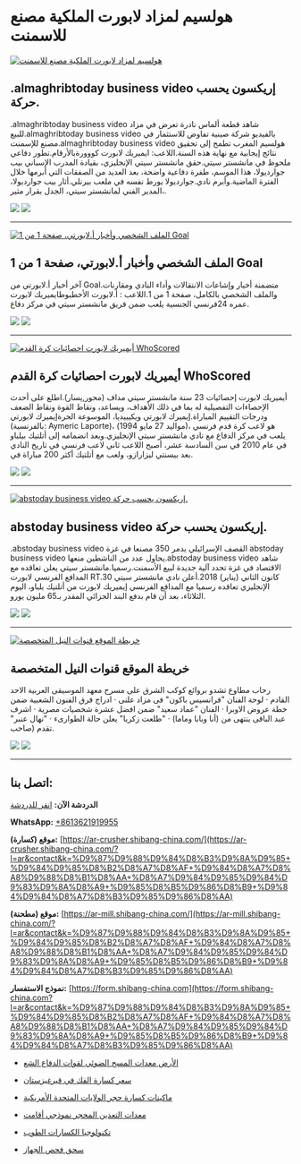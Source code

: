 # هولسيم لمزاد لابورت الملكية مصنع للاسمنت

<a href="https://swt.shibang-china.com/?l=ar&img&k=%D9%87%D9%88%D9%84%D8%B3%D9%8A%D9%85+%D9%84%D9%85%D8%B2%D8%A7%D8%AF+%D9%84%D8%A7%D8%A8%D9%88%D8%B1%D8%AA+%D8%A7%D9%84%D9%85%D9%84%D9%83%D9%8A%D8%A9+%D9%85%D8%B5%D9%86%D8%B9+%D9%84%D9%84%D8%A7%D8%B3%D9%85%D9%86%D8%AA" target="_blank">![هولسيم لمزاد لابورت الملكية مصنع للاسمنت](http://static.shibang-china.com/all-800x300/1179.jpg)</a>

## .almaghribtoday business video إريكسون يحسب حركة.
.almaghribtoday business video شاهد قطعة ألماس نادرة تعرض في مزاد للبيع.almaghribtoday business video بالفيديو شركة صينية تفاوض للاستثمار في مصنع للإسمنت.almaghribtoday business video هولسيم المغرب تطمح إلى تحقيق نتائج إيجابية مع نهاية هذه السنة.اللاعب: ايميريك لابورت كووورةبالأرقام.تطور دفاعي ملحوظ في مانشستر سيتي.حقق مانشستر سيتي الإنجليزي، بقيادة المدرب الإسباني بيب جوارديولا، هذا الموسم، طفرة دفاعية واضحة، بعد العديد من الصفقات التي أبرمها خلال الفترة الماضية.وأبرم نادي.جوارديولا يورط نفسه في ملعب بيرنلي.أثار بيب جوارديولا، المدير الفني لمانشستر سيتي، الجدل بقرار مثير،.


<a href="https://whatsapp.shibangsoft.com/WhatsApp.php" target="_blank" title="WhatsApp">![](http://static.shibang-china.com/icon/whatsapp.png)</a> <a href="https://swt.shibang-china.com/?l=ar&icon&k=%D9%87%D9%88%D9%84%D8%B3%D9%8A%D9%85+%D9%84%D9%85%D8%B2%D8%A7%D8%AF+%D9%84%D8%A7%D8%A8%D9%88%D8%B1%D8%AA+%D8%A7%D9%84%D9%85%D9%84%D9%83%D9%8A%D8%A9+%D9%85%D8%B5%D9%86%D8%B9+%D9%84%D9%84%D8%A7%D8%B3%D9%85%D9%86%D8%AA" target="_blank">![](http://static.shibang-china.com/icon/chat-ar.png)</a>

---

<a href="https://swt.shibang-china.com/?l=ar&img&k=%D9%87%D9%88%D9%84%D8%B3%D9%8A%D9%85+%D9%84%D9%85%D8%B2%D8%A7%D8%AF+%D9%84%D8%A7%D8%A8%D9%88%D8%B1%D8%AA+%D8%A7%D9%84%D9%85%D9%84%D9%83%D9%8A%D8%A9+%D9%85%D8%B5%D9%86%D8%B9+%D9%84%D9%84%D8%A7%D8%B3%D9%85%D9%86%D8%AA" target="_blank">![الملف الشخصي وأخبار أ.لابورتي، صفحة 1 من 1 Goal](http://static.shibang-china.com/all-800x300/1143.jpg)</a>

## الملف الشخصي وأخبار أ.لابورتي، صفحة 1 من 1 Goal
آخر أخبار أ.لابورتي من Goal.متضمنة أخبار وإشاعات الانتقالات وأداء النادي ومقارنات والملف الشخصي بالكامل، صفحة 1 من 1.اللاعب : أ.لابورت الأخطبوطايميريك لابورت عمره 24فرنسي الجنسية يلعب ضمن فريق مانشستر سيتي في مركز دفاع.


<a href="https://whatsapp.shibangsoft.com/WhatsApp.php" target="_blank" title="WhatsApp">![](http://static.shibang-china.com/icon/whatsapp.png)</a> <a href="https://swt.shibang-china.com/?l=ar&icon&k=%D9%87%D9%88%D9%84%D8%B3%D9%8A%D9%85+%D9%84%D9%85%D8%B2%D8%A7%D8%AF+%D9%84%D8%A7%D8%A8%D9%88%D8%B1%D8%AA+%D8%A7%D9%84%D9%85%D9%84%D9%83%D9%8A%D8%A9+%D9%85%D8%B5%D9%86%D8%B9+%D9%84%D9%84%D8%A7%D8%B3%D9%85%D9%86%D8%AA" target="_blank">![](http://static.shibang-china.com/icon/chat-ar.png)</a>

---

<a href="https://swt.shibang-china.com/?l=ar&img&k=%D9%87%D9%88%D9%84%D8%B3%D9%8A%D9%85+%D9%84%D9%85%D8%B2%D8%A7%D8%AF+%D9%84%D8%A7%D8%A8%D9%88%D8%B1%D8%AA+%D8%A7%D9%84%D9%85%D9%84%D9%83%D9%8A%D8%A9+%D9%85%D8%B5%D9%86%D8%B9+%D9%84%D9%84%D8%A7%D8%B3%D9%85%D9%86%D8%AA" target="_blank">![أيميريك لابورت احصائيات كرة القدم WhoScored](http://static.shibang-china.com/all-800x300/717.jpg)</a>

## أيميريك لابورت احصائيات كرة القدم WhoScored
أيميريك لابورت إحصائيات 23 سنة مانشستر سيتي مداف (محور,يسار).اطلع على أحدث الإحصاءات التفصيلية له بما في ذلك الأهداف، ويساعد، ونقاط القوة ونقاط الضعف ودرجات التقييم المباراة.إيميرك لابورتي ويكيبيديا، الموسوعة الحرةإيميرك لابورتي (بالفرنسية: Aymeric Laporte)، (مواليد 27 مايو 1994)، هو لاعب كرة قدم فرنسي يلعب في مركز الدفاع مع نادي مانشستر سيتي الإنجليزي.وبعد انضمامه إلى أتلتيك بيلباو في عام 2010 في سن السادسة عشر، أصبح اللاعب ثاني لاعب فرنسي في تاريخ النادي بعد بيسنتي ليزارازو، ولعب مع أتلتيك أكثر 200 مباراة في.


<a href="https://whatsapp.shibangsoft.com/WhatsApp.php" target="_blank" title="WhatsApp">![](http://static.shibang-china.com/icon/whatsapp.png)</a> <a href="https://swt.shibang-china.com/?l=ar&icon&k=%D9%87%D9%88%D9%84%D8%B3%D9%8A%D9%85+%D9%84%D9%85%D8%B2%D8%A7%D8%AF+%D9%84%D8%A7%D8%A8%D9%88%D8%B1%D8%AA+%D8%A7%D9%84%D9%85%D9%84%D9%83%D9%8A%D8%A9+%D9%85%D8%B5%D9%86%D8%B9+%D9%84%D9%84%D8%A7%D8%B3%D9%85%D9%86%D8%AA" target="_blank">![](http://static.shibang-china.com/icon/chat-ar.png)</a>

---

<a href="https://swt.shibang-china.com/?l=ar&img&k=%D9%87%D9%88%D9%84%D8%B3%D9%8A%D9%85+%D9%84%D9%85%D8%B2%D8%A7%D8%AF+%D9%84%D8%A7%D8%A8%D9%88%D8%B1%D8%AA+%D8%A7%D9%84%D9%85%D9%84%D9%83%D9%8A%D8%A9+%D9%85%D8%B5%D9%86%D8%B9+%D9%84%D9%84%D8%A7%D8%B3%D9%85%D9%86%D8%AA" target="_blank">![abstoday business video إريكسون يحسب حركة.](http://static.shibang-china.com/all-800x300/908.jpg)</a>

## abstoday business video إريكسون يحسب حركة.
.abstoday business video القصف الإسرائيلي يدمر 350 مصنعا في غزة abstoday business video يحاول عدد من الناشطين منعها.abstoday business video شاهد الاقتصاد في غزة تحدد آلية جديدة لبيع الأسمنت.رسميا.مانشستر سيتي يعلن تعاقده مع المدافع الفرنسي لابورت RT.30 كانون الثاني (يناير) 2018.أعلن نادي مانشستر سيتي الإنجليزي تعاقده رسميا مع المدافع الفرنسي إيميريك لابورت من أتلتيك بلباو، اليوم الثلاثاء، بعد أن قام بدفع البند الجزائي المقدر بـ65 مليون يورو.


<a href="https://whatsapp.shibangsoft.com/WhatsApp.php" target="_blank" title="WhatsApp">![](http://static.shibang-china.com/icon/whatsapp.png)</a> <a href="https://swt.shibang-china.com/?l=ar&icon&k=%D9%87%D9%88%D9%84%D8%B3%D9%8A%D9%85+%D9%84%D9%85%D8%B2%D8%A7%D8%AF+%D9%84%D8%A7%D8%A8%D9%88%D8%B1%D8%AA+%D8%A7%D9%84%D9%85%D9%84%D9%83%D9%8A%D8%A9+%D9%85%D8%B5%D9%86%D8%B9+%D9%84%D9%84%D8%A7%D8%B3%D9%85%D9%86%D8%AA" target="_blank">![](http://static.shibang-china.com/icon/chat-ar.png)</a>

---

<a href="https://swt.shibang-china.com/?l=ar&img&k=%D9%87%D9%88%D9%84%D8%B3%D9%8A%D9%85+%D9%84%D9%85%D8%B2%D8%A7%D8%AF+%D9%84%D8%A7%D8%A8%D9%88%D8%B1%D8%AA+%D8%A7%D9%84%D9%85%D9%84%D9%83%D9%8A%D8%A9+%D9%85%D8%B5%D9%86%D8%B9+%D9%84%D9%84%D8%A7%D8%B3%D9%85%D9%86%D8%AA" target="_blank">![خريطة الموقع قنوات النيل المتخصصة](http://static.shibang-china.com/all-800x300/496.jpg)</a>

## خريطة الموقع قنوات النيل المتخصصة
رحاب مطاوع تشدو بروائع كوكب الشرق على مسرح معهد الموسيقى العربية الاحد القادم &middot; لوحة الفنان &quot;فرانسيس باكون&quot; فى مزاد علنى &middot; ادراج فرق الفنون الشعبية ضمن خطة عروض الاوبرا &middot; الفنان &quot;عماد سعيد&quot; ضمن افضل عشرة شخصيات مصرية &middot; اشرف عبد الباقى ينتهى من (أنا وبابا وماما) &middot; &quot;طلعت زكريا&quot; يعلن حالة الطوارىء &middot; &quot;نهال عنبر&quot; تقدم (صاحب.

<a href="https://whatsapp.shibangsoft.com/WhatsApp.php" target="_blank" title="WhatsApp">![](http://static.shibang-china.com/icon/whatsapp.png)</a> <a href="https://swt.shibang-china.com/?l=ar&icon&k=%D9%87%D9%88%D9%84%D8%B3%D9%8A%D9%85+%D9%84%D9%85%D8%B2%D8%A7%D8%AF+%D9%84%D8%A7%D8%A8%D9%88%D8%B1%D8%AA+%D8%A7%D9%84%D9%85%D9%84%D9%83%D9%8A%D8%A9+%D9%85%D8%B5%D9%86%D8%B9+%D9%84%D9%84%D8%A7%D8%B3%D9%85%D9%86%D8%AA" target="_blank">![](http://static.shibang-china.com/icon/chat-ar.png)</a>

---
## اتصل بنا:

**الدردشة الآن:** [انقر للدردشة](https://swt.shibang-china.com?l=ar&contact&k=%D9%87%D9%88%D9%84%D8%B3%D9%8A%D9%85+%D9%84%D9%85%D8%B2%D8%A7%D8%AF+%D9%84%D8%A7%D8%A8%D9%88%D8%B1%D8%AA+%D8%A7%D9%84%D9%85%D9%84%D9%83%D9%8A%D8%A9+%D9%85%D8%B5%D9%86%D8%B9+%D9%84%D9%84%D8%A7%D8%B3%D9%85%D9%86%D8%AA)

**WhatsApp:**  [+8613621919955](https://whatsapp.shibangsoft.com/WhatsApp.php)

**موقع (كسارة):** [https://ar-crusher.shibang-china.com/](https://ar-crusher.shibang-china.com/?l=ar&contact&k=%D9%87%D9%88%D9%84%D8%B3%D9%8A%D9%85+%D9%84%D9%85%D8%B2%D8%A7%D8%AF+%D9%84%D8%A7%D8%A8%D9%88%D8%B1%D8%AA+%D8%A7%D9%84%D9%85%D9%84%D9%83%D9%8A%D8%A9+%D9%85%D8%B5%D9%86%D8%B9+%D9%84%D9%84%D8%A7%D8%B3%D9%85%D9%86%D8%AA)

**موقع (مطحنة):** [https://ar-mill.shibang-china.com/](https://ar-mill.shibang-china.com/?l=ar&contact&k=%D9%87%D9%88%D9%84%D8%B3%D9%8A%D9%85+%D9%84%D9%85%D8%B2%D8%A7%D8%AF+%D9%84%D8%A7%D8%A8%D9%88%D8%B1%D8%AA+%D8%A7%D9%84%D9%85%D9%84%D9%83%D9%8A%D8%A9+%D9%85%D8%B5%D9%86%D8%B9+%D9%84%D9%84%D8%A7%D8%B3%D9%85%D9%86%D8%AA)

**نموذج الاستفسار:** [https://form.shibang-china.com](https://form.shibang-china.com?l=ar&contact&k=%D9%87%D9%88%D9%84%D8%B3%D9%8A%D9%85+%D9%84%D9%85%D8%B2%D8%A7%D8%AF+%D9%84%D8%A7%D8%A8%D9%88%D8%B1%D8%AA+%D8%A7%D9%84%D9%85%D9%84%D9%83%D9%8A%D8%A9+%D9%85%D8%B5%D9%86%D8%B9+%D9%84%D9%84%D8%A7%D8%B3%D9%85%D9%86%D8%AA)

* [الأرض معدات المسح الضوئي لقوات الدفاع الشع](../26/%D8%A7%D9%84%D8%A3%D8%B1%D8%B6%20%D9%85%D8%B9%D8%AF%D8%A7%D8%AA%20%D8%A7%D9%84%D9%85%D8%B3%D8%AD%20%D8%A7%D9%84%D8%B6%D9%88%D8%A6%D9%8A%20%D9%84%D9%82%D9%88%D8%A7%D8%AA%20%D8%A7%D9%84%D8%AF%D9%81%D8%A7%D8%B9%20%D8%A7%D9%84%D8%B4%D8%B9.md)

* [سعر كسارة الفك في قيرغيزستان](../29/%D8%B3%D8%B9%D8%B1%20%D9%83%D8%B3%D8%A7%D8%B1%D8%A9%20%D8%A7%D9%84%D9%81%D9%83%20%D9%81%D9%8A%20%D9%82%D9%8A%D8%B1%D8%BA%D9%8A%D8%B2%D8%B3%D8%AA%D8%A7%D9%86.md)

* [ماكينات كسارة حجر الولايات المتحدة الأمريكية](../29/%D9%85%D8%A7%D9%83%D9%8A%D9%86%D8%A7%D8%AA%20%D9%83%D8%B3%D8%A7%D8%B1%D8%A9%20%D8%AD%D8%AC%D8%B1%20%D8%A7%D9%84%D9%88%D9%84%D8%A7%D9%8A%D8%A7%D8%AA%20%D8%A7%D9%84%D9%85%D8%AA%D8%AD%D8%AF%D8%A9%20%D8%A7%D9%84%D8%A3%D9%85%D8%B1%D9%8A%D9%83%D9%8A%D8%A9.md)

* [معدات التعدين المحجر نموذجي أقامت](../27/%D9%85%D8%B9%D8%AF%D8%A7%D8%AA%20%D8%A7%D9%84%D8%AA%D8%B9%D8%AF%D9%8A%D9%86%20%D8%A7%D9%84%D9%85%D8%AD%D8%AC%D8%B1%20%D9%86%D9%85%D9%88%D8%B0%D8%AC%D9%8A%20%D8%A3%D9%82%D8%A7%D9%85%D8%AA.md)

* [تكنولوجيا الكسارات الطوب](../30/%D8%AA%D9%83%D9%86%D9%88%D9%84%D9%88%D8%AC%D9%8A%D8%A7%20%D8%A7%D9%84%D9%83%D8%B3%D8%A7%D8%B1%D8%A7%D8%AA%20%D8%A7%D9%84%D8%B7%D9%88%D8%A8.md)

* [سحق فحص الجهاز](../29/%D8%B3%D8%AD%D9%82%20%D9%81%D8%AD%D8%B5%20%D8%A7%D9%84%D8%AC%D9%87%D8%A7%D8%B2.md)